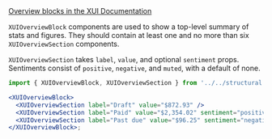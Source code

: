 <div class="xui-margin-vertical">
	<a href="../section-components-displayingdata-overviewblock.html" isDocLink>Overview blocks in the XUI Documentation</a>
</div>

`XUIOverviewBlock` components are used to show a top-level summary of stats and figures. They should contain at least one and no more than six `XUIOverviewSection` components.

`XUIOverviewSection` takes `label`, `value`, and optional `sentiment` props. Sentiments consist of `positive`, `negative`, and `muted`, with a default of none.

```jsx harmony
import { XUIOverviewBlock, XUIOverviewSection } from '../../structural';

<XUIOverviewBlock>
  <XUIOverviewSection label="Draft" value="$872.93" />
  <XUIOverviewSection label="Paid" value="$2,354.02" sentiment="positive" />
  <XUIOverviewSection label="Past due" value="$96.25" sentiment="negative" />
</XUIOverviewBlock>;
```
